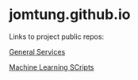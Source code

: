jomtung.github.io
=================
Links to project public repos:

[General Services](http://jomtung.github.io/General_Services)

[Machine Learning SCripts](http://jomtung.github.io/MachineLearning)
